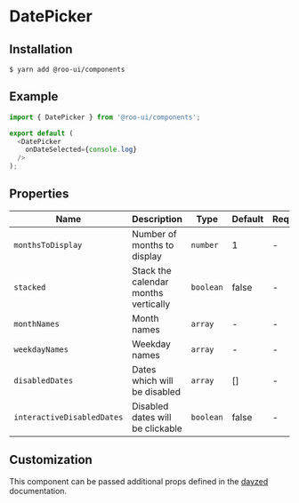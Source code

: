 # DatePicker

<!-- STORY -->

## Installation

```shell
$ yarn add @roo-ui/components
```

## Example

```js
import { DatePicker } from '@roo-ui/components';

export default (
  <DatePicker
    onDateSelected={console.log}
  />
);
```

## Properties

| Name                       | Description                          | Type      | Default | Required? |
|----------------------------|--------------------------------------|-----------|---------|-----------|
| `monthsToDisplay`          | Number of months to display          | `number`  | 1       | -         |
| `stacked`                  | Stack the calendar months vertically | `boolean` | false   | -         |
| `monthNames`               | Month names                          | `array`   | -       | -         |
| `weekdayNames`             | Weekday names                        | `array`   | -       | -         |
| `disabledDates`            | Dates which will be disabled         | `array`   | []      | -         |
| `interactiveDisabledDates` | Disabled dates will be clickable     | `boolean` | false   | -         |


## Customization

This component can be passed additional props defined in the [dayzed](https://github.com/deseretdigital/dayzed) documentation.
